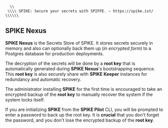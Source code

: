```text
  \\ 
 \\\\ SPIKE: Secure your secrets with SPIFFE. — https://spike.ist/
\\\\\\
```

## SPIKE Nexus

**SPIKE Nexus** is the Secrets Store of SPIKE. It stores secrets securely in
memory and also can optionally back them up (*in encrypted form*) to a Postgres
database for production deployments.

The decryption of the secrets will be done by a **root key** that is 
automatically generated during **SPIKE Nexus**'s bootstrapping sequence. This 
**root key** is also securely share with **SPIKE Keeper** instances for 
redundancy and automatic recovery.

The administrator installing **SPIKE** for the first time is encouraged to take
an encrypted backup of the **root key** to manually recover the system if the
system locks itself.

If you are initializing **SPIKE** from the **SPIKE Pilot** CLI, you will be 
prompted to enter a password to back up the root key. It is **crucial** that 
you don't forget the password, and you don't lose the encrypted backup of
the **root key**.
